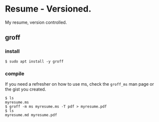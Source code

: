 # Resume - Versioned.

My resume, version controlled.

## groff

### install
```
$ sudo apt install -y groff
```
### compile
If you need a refresher on how to use ms, check the `groff_ms` man page or
the gist you created.

```
$ ls
myresume.ms
$ groff -m ms myresume.ms -T pdf > myresume.pdf
$ ls
myresume.md myresume.pdf
```
